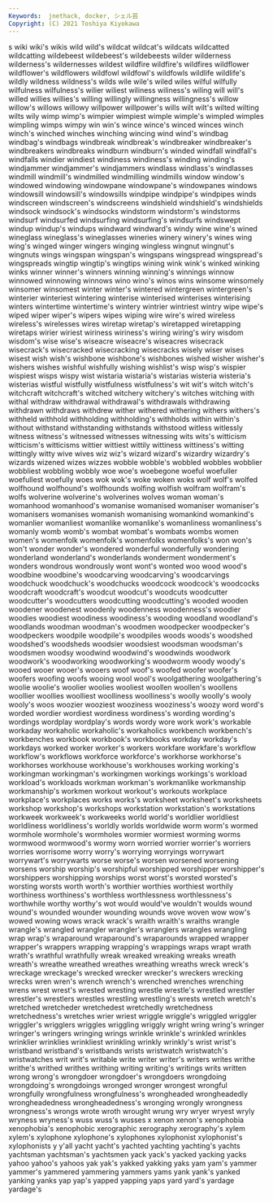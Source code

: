 ```yaml
---
Keywords:  jnethack, docker, シェル芸
Copyright: (C) 2021 Toshiya Kiyokawa
---
```

s wiki wiki's
wikis wild wild's wildcat wildcat's wildcats wildcatted wildcatting wildebeest wildebeest's
wildebeests wilder wilderness wilderness's wildernesses wildest wildfire wildfire's wildfires wildflower
wildflower's wildflowers wildfowl wildfowl's wildfowls wildlife wildlife's wildly wildness wildness's
wilds wile wile's wiled wiles wilful wilfully wilfulness wilfulness's wilier
wiliest wiliness wiliness's wiling will will's willed willies willies's willing
willingly willingness willingness's willow willow's willows willowy willpower willpower's wills
wilt wilt's wilted wilting wilts wily wimp wimp's wimpier wimpiest
wimple wimple's wimpled wimples wimpling wimps wimpy win win's wince
wince's winced winces winch winch's winched winches winching wincing wind
wind's windbag windbag's windbags windbreak windbreak's windbreaker windbreaker's windbreakers windbreaks
windburn windburn's winded windfall windfall's windfalls windier windiest windiness windiness's
winding winding's windjammer windjammer's windjammers windlass windlass's windlasses windmill windmill's
windmilled windmilling windmills window window's windowed windowing windowpane windowpane's windowpanes
windows windowsill windowsill's windowsills windpipe windpipe's windpipes winds windscreen windscreen's
windscreens windshield windshield's windshields windsock windsock's windsocks windstorm windstorm's windstorms
windsurf windsurfed windsurfing windsurfing's windsurfs windswept windup windup's windups windward
windward's windy wine wine's wined wineglass wineglass's wineglasses wineries winery
winery's wines wing wing's winged winger wingers winging wingless wingnut
wingnut's wingnuts wings wingspan wingspan's wingspans wingspread wingspread's wingspreads wingtip
wingtip's wingtips wining wink wink's winked winking winks winner winner's
winners winning winning's winnings winnow winnowed winnowing winnows wino wino's
winos wins winsome winsomely winsomer winsomest winter winter's wintered wintergreen
wintergreen's winterier winteriest wintering winterise winterised winterises winterising winters wintertime
wintertime's wintery wintrier wintriest wintry wipe wipe's wiped wiper wiper's
wipers wipes wiping wire wire's wired wireless wireless's wirelesses wires
wiretap wiretap's wiretapped wiretapping wiretaps wirier wiriest wiriness wiriness's wiring
wiring's wiry wisdom wisdom's wise wise's wiseacre wiseacre's wiseacres wisecrack
wisecrack's wisecracked wisecracking wisecracks wisely wiser wises wisest wish wish's
wishbone wishbone's wishbones wished wisher wisher's wishers wishes wishful wishfully
wishing wishlist's wisp wisp's wispier wispiest wisps wispy wist wistaria
wistaria's wistarias wisteria wisteria's wisterias wistful wistfully wistfulness wistfulness's wit
wit's witch witch's witchcraft witchcraft's witched witchery witchery's witches witching
with withal withdraw withdrawal withdrawal's withdrawals withdrawing withdrawn withdraws withdrew
wither withered withering withers withers's withheld withhold withholding withholding's withholds
within within's without withstand withstanding withstands withstood witless witlessly witness
witness's witnessed witnesses witnessing wits wits's witticism witticism's witticisms wittier
wittiest wittily wittiness wittiness's witting wittingly witty wive wives wiz
wiz's wizard wizard's wizardry wizardry's wizards wizened wizes wizzes wobble
wobble's wobbled wobbles wobblier wobbliest wobbling wobbly woe woe's woebegone
woeful woefuller woefullest woefully woes wok wok's woke woken woks
wolf wolf's wolfed wolfhound wolfhound's wolfhounds wolfing wolfish wolfram wolfram's
wolfs wolverine wolverine's wolverines wolves woman woman's womanhood womanhood's womanise
womanised womaniser womaniser's womanisers womanises womanish womanising womankind womankind's womanlier
womanliest womanlike womanlike's womanliness womanliness's womanly womb womb's wombat wombat's
wombats wombs women women's womenfolk womenfolk's womenfolks womenfolks's won won's
won't wonder wonder's wondered wonderful wonderfully wondering wonderland wonderland's wonderlands
wonderment wonderment's wonders wondrous wondrously wont wont's wonted woo wood
wood's woodbine woodbine's woodcarving woodcarving's woodcarvings woodchuck woodchuck's woodchucks woodcock
woodcock's woodcocks woodcraft woodcraft's woodcut woodcut's woodcuts woodcutter woodcutter's woodcutters
woodcutting woodcutting's wooded wooden woodener woodenest woodenly woodenness woodenness's woodier
woodies woodiest woodiness woodiness's wooding woodland woodland's woodlands woodman woodman's
woodmen woodpecker woodpecker's woodpeckers woodpile woodpile's woodpiles woods woods's woodshed
woodshed's woodsheds woodsier woodsiest woodsman woodsman's woodsmen woodsy woodwind woodwind's
woodwinds woodwork woodwork's woodworking woodworking's woodworm woody woody's wooed wooer
wooer's wooers woof woof's woofed woofer woofer's woofers woofing woofs
wooing wool wool's woolgathering woolgathering's woolie woolie's woolier woolies wooliest
woollen woollen's woollens woollier woollies woolliest woolliness woolliness's woolly woolly's
wooly wooly's woos woozier wooziest wooziness wooziness's woozy word word's
worded wordier wordiest wordiness wordiness's wording wording's wordings wordplay wordplay's
words wordy wore work work's workable workaday workaholic workaholic's workaholics
workbench workbench's workbenches workbook workbook's workbooks workday workday's workdays worked
worker worker's workers workfare workfare's workflow workflow's workflows workforce workforce's
workhorse workhorse's workhorses workhouse workhouse's workhouses working working's workingman workingman's
workingmen workings workings's workload workload's workloads workman workman's workmanlike workmanship
workmanship's workmen workout workout's workouts workplace workplace's workplaces works works's
worksheet worksheet's worksheets workshop workshop's workshops workstation workstation's workstations workweek
workweek's workweeks world world's worldlier worldliest worldliness worldliness's worldly worlds
worldwide worm worm's wormed wormhole wormhole's wormholes wormier wormiest worming
worms wormwood wormwood's wormy worn worried worrier worrier's worriers worries
worrisome worry worry's worrying worryings worrywart worrywart's worrywarts worse worse's
worsen worsened worsening worsens worship worship's worshipful worshipped worshipper worshipper's
worshippers worshipping worships worst worst's worsted worsted's worsting worsts worth
worth's worthier worthies worthiest worthily worthiness worthiness's worthless worthlessness worthlessness's
worthwhile worthy worthy's wot would would've wouldn't woulds wound wound's
wounded wounder wounding wounds wove woven wow wow's wowed wowing
wows wrack wrack's wraith wraith's wraiths wrangle wrangle's wrangled wrangler
wrangler's wranglers wrangles wrangling wrap wrap's wraparound wraparound's wraparounds wrapped
wrapper wrapper's wrappers wrapping wrapping's wrappings wraps wrapt wrath wrath's
wrathful wrathfully wreak wreaked wreaking wreaks wreath wreath's wreathe wreathed
wreathes wreathing wreaths wreck wreck's wreckage wreckage's wrecked wrecker wrecker's
wreckers wrecking wrecks wren wren's wrench wrench's wrenched wrenches wrenching
wrens wrest wrest's wrested wresting wrestle wrestle's wrestled wrestler wrestler's
wrestlers wrestles wrestling wrestling's wrests wretch wretch's wretched wretcheder wretchedest
wretchedly wretchedness wretchedness's wretches wrier wriest wriggle wriggle's wriggled wriggler
wriggler's wrigglers wriggles wriggling wriggly wright wring wring's wringer wringer's
wringers wringing wrings wrinkle wrinkle's wrinkled wrinkles wrinklier wrinklies wrinkliest
wrinkling wrinkly wrinkly's wrist wrist's wristband wristband's wristbands wrists wristwatch
wristwatch's wristwatches writ writ's writable write writer writer's writers writes
writhe writhe's writhed writhes writhing writing writing's writings writs written
wrong wrong's wrongdoer wrongdoer's wrongdoers wrongdoing wrongdoing's wrongdoings wronged wronger
wrongest wrongful wrongfully wrongfulness wrongfulness's wrongheaded wrongheadedly wrongheadedness wrongheadedness's wronging
wrongly wrongness wrongness's wrongs wrote wroth wrought wrung wry wryer
wryest wryly wryness wryness's wuss wuss's wusses x xenon xenon's
xenophobia xenophobia's xenophobic xerographic xerography xerography's xylem xylem's xylophone xylophone's
xylophones xylophonist xylophonist's xylophonists y y'all yacht yacht's yachted yachting
yachting's yachts yachtsman yachtsman's yachtsmen yack yack's yacked yacking yacks
yahoo yahoo's yahoos yak yak's yakked yakking yaks yam yam's
yammer yammer's yammered yammering yammers yams yank yank's yanked yanking
yanks yap yap's yapped yapping yaps yard yard's yardage yardage's
